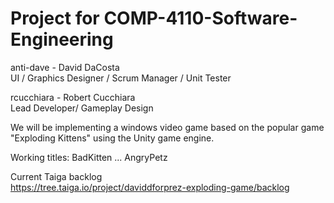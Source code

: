 # Project for COMP-4110-Software-Engineering
anti-dave - David DaCosta<br />UI / Graphics Designer / Scrum Manager / Unit Tester

rcucchiara - Robert Cucchiara<br />Lead Developer/ Gameplay Design

We will be implementing a windows video game based on the popular game "Exploding Kittens" using the Unity game engine.

Working titles: BadKitten ... AngryPetz

Current Taiga backlog<br />https://tree.taiga.io/project/daviddforprez-exploding-game/backlog
